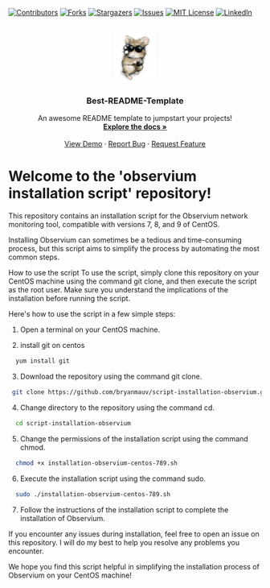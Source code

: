 <a name="readme-top"></a>

[![Contributors][contributors-shield]][contributors-url]
[![Forks][forks-shield]][forks-url]
[![Stargazers][stars-shield]][stars-url]
[![Issues][issues-shield]][issues-url]
[![MIT License][license-shield]][license-url]
[![LinkedIn][linkedin-shield]][linkedin-url]



<!-- PROJECT LOGO -->
<br />
<div align="center">
  <a href="https://github.com/bryanmauv/script-installation-observium">
    <img src="logo.png" alt="Logo" width="80" height="100">
  </a>

  <h3 align="center">Best-README-Template</h3>

  <p align="center">
    An awesome README template to jumpstart your projects!
    <br />
    <a href="https://github.com/bryanmauv/script-installation-observium"><strong>Explore the docs »</strong></a>
    <br />
    <br />
    <a href="https://github.com/bryanmauv/script-installation-observium">View Demo</a>
    ·
    <a href="https://github.com/bryanmauv/script-installation-observium/issues">Report Bug</a>
    ·
    <a href="https://github.com/bryanmauv/script-installation-observium/issues">Request Feature</a>
  </p>
</div>


# Welcome to the 'observium installation script' repository!

This repository contains an installation script for the Observium network monitoring tool, compatible with versions 7, 8, and 9 of CentOS.

Installing Observium can sometimes be a tedious and time-consuming process, but this script aims to simplify the process by automating the most common steps.

How to use the script
To use the script, simply clone this repository on your CentOS machine using the command git clone, and then execute the script as the root user. Make sure you understand the implications of the installation before running the script.

Here's how to use the script in a few simple steps:

1) Open a terminal on your CentOS machine.

2) install git on centos
```sh
  yum install git
```
  
3) Download the repository using the command git clone.
 ```sh
  git clone https://github.com/bryanmauv/script-installation-observium.git
 ```

4) Change directory to the repository using the command cd.
```sh
  cd script-installation-observium
```

5) Change the permissions of the installation script using the command chmod.
```sh
  chmod +x installation-observium-centos-789.sh
```

6) Execute the installation script using the command sudo.
```sh
  sudo ./installation-observium-centos-789.sh
```

7) Follow the instructions of the installation script to complete the installation of Observium.

If you encounter any issues during installation, feel free to open an issue on this repository. I will do my best to help you resolve any problems you encounter.

We hope you find this script helpful in simplifying the installation process of Observium on your CentOS machine!


<!-- MARKDOWN LINKS & IMAGES -->
<!-- https://www.markdownguide.org/basic-syntax/#reference-style-links -->
[contributors-shield]: https://img.shields.io/github/contributors/bryanmauv/script-installation-observium.svg?style=for-the-badge
[contributors-url]: https://github.com/bryanmauv/script-installation-observium/graphs/contributors
[forks-shield]: https://img.shields.io/github/forks/bryanmauv/script-installation-observium.svg?style=for-the-badge
[forks-url]: https://github.com/bryanmauv/script-installation-observium/network/members
[stars-shield]: https://img.shields.io/github/stars/bryanmauv/script-installation-observium.svg?style=for-the-badge
[stars-url]: https://github.com/bryanmauv/script-installation-observium/stargazers
[issues-shield]: https://img.shields.io/github/issues/bryanmauv/script-installation-observium.svg?style=for-the-badge
[issues-url]: https://github.com/bryanmauv/script-installation-observium/issues
[license-shield]: https://img.shields.io/github/license/bryanmauv/script-installation-observium.svg?style=for-the-badge
[license-url]: https://github.com/bryanmauv/script-installation-observium/blob/master/LICENSE.txt
[linkedin-shield]: https://img.shields.io/badge/-LinkedIn-black.svg?style=for-the-badge&logo=linkedin&colorB=555
[linkedin-url]: https://linkedin.com/in/bryanmauv

